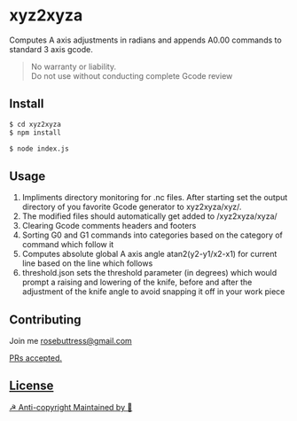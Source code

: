 # xyz2xyza

Computes A axis adjustments in radians and appends A0.00 commands to standard 3 axis gcode. 
> No warranty or liability.  
> Do not use without conducting complete Gcode review

## Install

```sh
$ cd xyz2xyza
$ npm install
```

```sh
$ node index.js
```

## Usage


1. Impliments directory monitoring for .nc files. After starting set the output directory of you favorite Gcode generator to xyz2xyza/xyz/. 
2. The modified files should automatically get added to /xyz2xyza/xyza/
3. Clearing Gcode comments headers and footers
4. Sorting G0 and G1 commands into categories based on the category of command which follow it
5. Computes absolute global A axis angle atan2(y2-y1/x2-x1) for current line based on the line which follows
6. threshold.json sets the threshold parameter (in degrees) which would prompt a raising and lowering of the knife, before and after the adjustment of the knife angle to avoid snapping it off in your work piece

## Contributing

Join me rosebuttress@gmail.com
<a href="https://full.directory">

PRs accepted.

## License

☭ Anti-copyright
Maintained by 🌹


